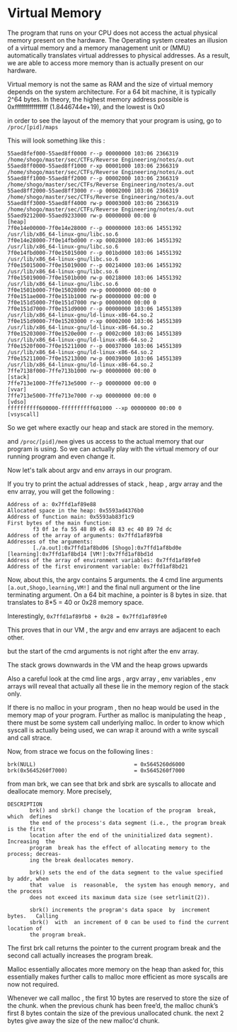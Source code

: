 # Virtual Memory

The program that runs on your CPU does not access the actual physical memory present on the hardware. The Operating system creates an illusion of a virtual memory and a memory management unit or (MMU) automatically translates virtual addresses to physical addresses. As a result, we are able to access more memory than is actually present on our hardware. 

Virtual memory is not the same as RAM and the size of virtual memory depends on the system architecture. For a 64 bit machine, it is typically 2^64 bytes. In theory, the highest memory address possible is 0xffffffffffffffff (1.8446744e+19), and the lowest is 0x0

in order to see the layout of the memory that your program is using, go to ```/proc/[pid]/maps```

This will look something like this : 

```
55aed8fef000-55aed8ff0000 r--p 00000000 103:06 2366319                   /home/shogo/master/sec/CTFs/Reverse Engineering/notes/a.out
55aed8ff0000-55aed8ff1000 r-xp 00001000 103:06 2366319                   /home/shogo/master/sec/CTFs/Reverse Engineering/notes/a.out
55aed8ff1000-55aed8ff2000 r--p 00002000 103:06 2366319                   /home/shogo/master/sec/CTFs/Reverse Engineering/notes/a.out
55aed8ff2000-55aed8ff3000 r--p 00002000 103:06 2366319                   /home/shogo/master/sec/CTFs/Reverse Engineering/notes/a.out
55aed8ff3000-55aed8ff4000 rw-p 00003000 103:06 2366319                   /home/shogo/master/sec/CTFs/Reverse Engineering/notes/a.out
55aed9212000-55aed9233000 rw-p 00000000 00:00 0                          [heap]
7f0e14e00000-7f0e14e28000 r--p 00000000 103:06 14551392                  /usr/lib/x86_64-linux-gnu/libc.so.6
7f0e14e28000-7f0e14fbd000 r-xp 00028000 103:06 14551392                  /usr/lib/x86_64-linux-gnu/libc.so.6
7f0e14fbd000-7f0e15015000 r--p 001bd000 103:06 14551392                  /usr/lib/x86_64-linux-gnu/libc.so.6
7f0e15015000-7f0e15019000 r--p 00214000 103:06 14551392                  /usr/lib/x86_64-linux-gnu/libc.so.6
7f0e15019000-7f0e1501b000 rw-p 00218000 103:06 14551392                  /usr/lib/x86_64-linux-gnu/libc.so.6
7f0e1501b000-7f0e15028000 rw-p 00000000 00:00 0 
7f0e151ae000-7f0e151b1000 rw-p 00000000 00:00 0 
7f0e151d5000-7f0e151d7000 rw-p 00000000 00:00 0 
7f0e151d7000-7f0e151d9000 r--p 00000000 103:06 14551389                  /usr/lib/x86_64-linux-gnu/ld-linux-x86-64.so.2
7f0e151d9000-7f0e15203000 r-xp 00002000 103:06 14551389                  /usr/lib/x86_64-linux-gnu/ld-linux-x86-64.so.2
7f0e15203000-7f0e1520e000 r--p 0002c000 103:06 14551389                  /usr/lib/x86_64-linux-gnu/ld-linux-x86-64.so.2
7f0e1520f000-7f0e15211000 r--p 00037000 103:06 14551389                  /usr/lib/x86_64-linux-gnu/ld-linux-x86-64.so.2
7f0e15211000-7f0e15213000 rw-p 00039000 103:06 14551389                  /usr/lib/x86_64-linux-gnu/ld-linux-x86-64.so.2
7ffe7138f000-7ffe713b1000 rw-p 00000000 00:00 0                          [stack]
7ffe713e1000-7ffe713e5000 r--p 00000000 00:00 0                          [vvar]
7ffe713e5000-7ffe713e7000 r-xp 00000000 00:00 0                          [vdso]
ffffffffff600000-ffffffffff601000 --xp 00000000 00:00 0                  [vsyscall]
```

So we get where exactly our heap and stack are stored in the memory. 

and ```/proc/[pid]/mem``` gives us access to the actual memory that our program is using. So we can actually play with the virtual memory of our running program and even change it. 

Now let's talk about argv and env arrays in our program. 

If you try to print the actual addresses of stack , heap , argv array and the env array, you will get the following : 

```
Address of a: 0x7ffd1af89e88
Allocated space in the heap: 0x5593ad4376b0
Address of function main: 0x5593ab83f1c9
First bytes of the main function:
        f3 0f 1e fa 55 48 89 e5 48 83 ec 40 89 7d dc 
Address of the array of arguments: 0x7ffd1af89fb8
Addresses of the arguments:
        [./a.out]:0x7ffd1af8bd06 [Shogo]:0x7ffd1af8bd0e [learning]:0x7ffd1af8bd14 [VM!]:0x7ffd1af8bd1d 
Address of the array of environment variables: 0x7ffd1af89fe0
Address of the first environment variable: 0x7ffd1af8bd21
```

Now, about this, the argv contains 5 arguments. the 4 cmd line arguments ```[a.out,Shogo,learning,VM!]``` and the final null argument or the line terminating argument. On a 64 bit machine, a pointer is 8 bytes in size. that translates to 8*5 = 40 or 0x28 memory space. 

Interestingly, ```0x7ffd1af89fb8 + 0x28 = 0x7ffd1af89fe0```

This proves that in our VM , the argv and env arrays are adjacent to each other. 

but the start of the cmd arguments is not right after the env array. 

The stack grows downwards in the VM and the heap grows upwards

Also a careful look at the cmd line args , argv array , env variables , env arrays will reveal that actually all these lie in the memory region of the stack only. 

If there is no malloc in your program , then no heap would be used in the memory map of your program. Further as malloc is manipulating the heap , there must be some system call underlying malloc. In order to know which syscall is actually being used, we can wrap it around with a write syscall and call strace. 

Now, from strace we focus on the following lines : 

```
brk(NULL)                               = 0x5645260d6000
brk(0x5645260f7000)                     = 0x5645260f7000
```

from man brk, we can see that brk and sbrk are syscalls to allocate and deallocate memory. More precisely, 

```
DESCRIPTION
       brk() and sbrk() change the location of the program  break,  which  defines
       the end of the process's data segment (i.e., the program break is the first
       location after the end of the uninitialized data segment).  Increasing  the
       program  break has the effect of allocating memory to the process; decreas‐
       ing the break deallocates memory.

       brk() sets the end of the data segment to the value specified by addr, when
       that  value  is  reasonable,  the system has enough memory, and the process
       does not exceed its maximum data size (see setrlimit(2)).

       sbrk() increments the program's data space  by  increment  bytes.   Calling
       sbrk()  with  an increment of 0 can be used to find the current location of
       the program break.
```

The first brk call returns the pointer to the current program break and the second call actually increases the program break. 

Malloc essentially allocates more memory on the heap than asked for, this essentially makes further calls to malloc more efficient as more syscalls are now not required. 

Whenever we call malloc , the first 10 bytes are reserved to store the size of the chunk. when the previous chunk has been free’d, the malloc chunk’s first 8 bytes contain the size of the previous unallocated chunk. the next 2 bytes give away the size of the new malloc'd chunk. 